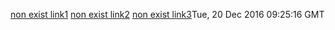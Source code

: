 [non exist link1](../nonexisted1.md)   [non exist link2](../nonexisted2.md)  [non exist link3](../nonexisted3.md)Tue, 20 Dec 2016 09:25:16 GMT
